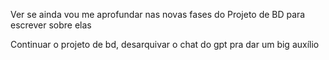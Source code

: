 Ver se ainda vou me aprofundar nas novas fases do Projeto de BD para escrever sobre elas

Continuar o projeto de bd, desarquivar o chat do gpt pra dar um big auxílio
